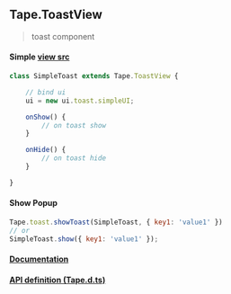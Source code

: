 ## Tape.ToastView
> toast component

#### Simple [view src](../examples/demo)
```js
class SimpleToast extends Tape.ToastView {

    // bind ui
    ui = new ui.toast.simpleUI;

    onShow() {
        // on toast show
    }

    onHide() {
        // on toast hide
    }

}

```

#### Show Popup 
```js
Tape.toast.showToast(SimpleToast, { key1: 'value1' })
// or
SimpleToast.show({ key1: 'value1' });
```

#### [Documentation](./)
#### [API definition (Tape.d.ts)](../include/tape.d.ts)